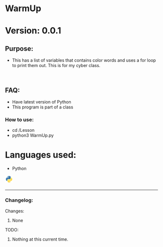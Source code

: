 # WarmUp
# Version: 0.0.1

## Purpose:

- This has a list of variables that contains color words and uses a for loop to print them out. This is for my cyber class.
<br />

## FAQ:
- Have latest version of Python
- This program is part of a class

### How to use:
- cd /Lesson
- python3 WarmUp.py

# Languages used:
- Python
<img align="left" alt="Python" width="26px" src="https://raw.githubusercontent.com/devicons/devicon/master/icons/python/python-original.svg" style="padding-right:10px;" />

<br />
<br />

---

### Changelog:
Changes:
1. None

TODO:
1. Nothing at this current time.
